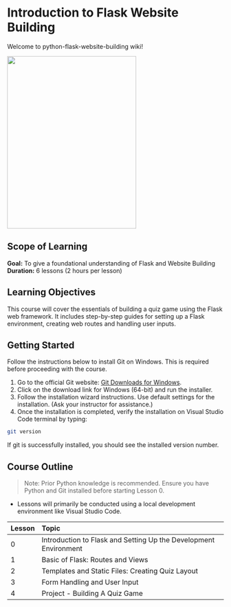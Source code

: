 # Introduction to Flask Website Building
Welcome to python-flask-website-building wiki!

<img src="https://github.com/The-Logic-Coders/flask-program/assets/115064816/608e26e9-8ce0-461c-b3fa-f95e380a2e68" width="300" height="400">


## Scope of Learning
**Goal:** To give a foundational understanding of Flask and Website Building  
**Duration:** 6 lessons (2 hours per lesson)

## Learning Objectives
This course will cover the essentials of building a quiz game using the Flask web framework. It includes step-by-step guides for setting up a Flask environment, creating web routes and handling user inputs. 

## Getting Started
Follow the instructions below to install Git on Windows. This is required before proceeding with the course.
1.  Go to the official Git website: [Git Downloads for Windows](https://git-scm.com/download/win).
2. Click on the download link for Windows (64-bit) and run the installer.
3. Follow the installation wizard instructions. Use default settings for the installation. (Ask your instructor for assistance.)
4. Once the installation is completed, verify the installation on Visual Studio Code terminal by typing:
```bash
git version
```
If git is successfully installed, you should see the installed version number.

## Course Outline 
> Note: Prior Python knowledge is recommended. Ensure you have Python and Git installed before starting Lesson 0.
- Lessons will primarily be conducted using a local development environment like Visual Studio Code.

| **Lesson** | **Topic** |
| :----- | :----- |
| 0 | Introduction to Flask and Setting Up the Development Environment |
| 1 | Basic of Flask: Routes and Views |
| 2 | Templates and Static Files: Creating Quiz Layout |
| 3 | Form Handling and User Input |
| 4 | Project - Building A Quiz Game |
